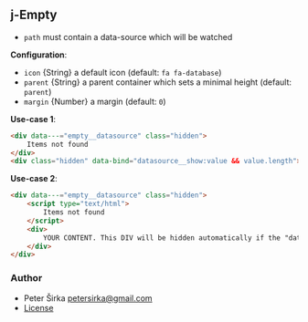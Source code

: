 ## j-Empty

- `path` must contain a data-source which will be watched

__Configuration__:

- `icon` {String} a default icon (default: `fa fa-database`)
- `parent` {String} a parent container which sets a minimal height (default: `parent`)
- `margin` {Number} a margin (default: `0`)

__Use-case 1__:

```html
<div data---="empty__datasource" class="hidden">
	Items not found
</div>
<div class="hidden" data-bind="datasource__show:value && value.length"></div>
```

__Use-case 2__:

```html
<div data---="empty__datasource" class="hidden">
	<script type="text/html">
		Items not found
	</script>
	<div>
		YOUR CONTENT. This DIV will be hidden automatically if the "datasource" is empty.
	</div>
</div>
```

### Author

- Peter Širka <petersirka@gmail.com>
- [License](https://www.totaljs.com/license/)
